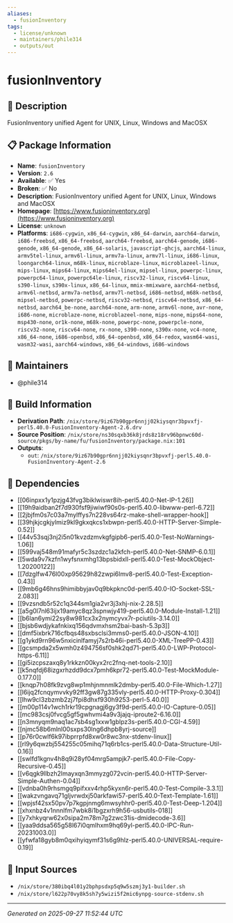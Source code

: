 ```yaml
---
aliases:
  - fusionInventory
tags:
  - license/unknown
  - maintainers/phile314
  - outputs/out
---
```


# fusionInventory

## 📝 Description

FusionInventory unified Agent for UNIX, Linux, Windows and MacOSX

## 📋 Package Information

- **Name**: `fusionInventory`
- **Version**: `2.6`
- **Available**: ✅ Yes
- **Broken**: ✅ No
- **Description**: FusionInventory unified Agent for UNIX, Linux, Windows and MacOSX
- **Homepage**: [https://www.fusioninventory.org](https://www.fusioninventory.org)
- **License**: `unknown`
- **Platforms**: `i686-cygwin`, `x86_64-cygwin`, `x86_64-darwin`, `aarch64-darwin`, `i686-freebsd`, `x86_64-freebsd`, `aarch64-freebsd`, `aarch64-genode`, `i686-genode`, `x86_64-genode`, `x86_64-solaris`, `javascript-ghcjs`, `aarch64-linux`, `armv5tel-linux`, `armv6l-linux`, `armv7a-linux`, `armv7l-linux`, `i686-linux`, `loongarch64-linux`, `m68k-linux`, `microblaze-linux`, `microblazeel-linux`, `mips-linux`, `mips64-linux`, `mips64el-linux`, `mipsel-linux`, `powerpc-linux`, `powerpc64-linux`, `powerpc64le-linux`, `riscv32-linux`, `riscv64-linux`, `s390-linux`, `s390x-linux`, `x86_64-linux`, `mmix-mmixware`, `aarch64-netbsd`, `armv6l-netbsd`, `armv7a-netbsd`, `armv7l-netbsd`, `i686-netbsd`, `m68k-netbsd`, `mipsel-netbsd`, `powerpc-netbsd`, `riscv32-netbsd`, `riscv64-netbsd`, `x86_64-netbsd`, `aarch64_be-none`, `aarch64-none`, `arm-none`, `armv6l-none`, `avr-none`, `i686-none`, `microblaze-none`, `microblazeel-none`, `mips-none`, `mips64-none`, `msp430-none`, `or1k-none`, `m68k-none`, `powerpc-none`, `powerpcle-none`, `riscv32-none`, `riscv64-none`, `rx-none`, `s390-none`, `s390x-none`, `vc4-none`, `x86_64-none`, `i686-openbsd`, `x86_64-openbsd`, `x86_64-redox`, `wasm64-wasi`, `wasm32-wasi`, `aarch64-windows`, `x86_64-windows`, `i686-windows`
## 👥 Maintainers

- @phile314


## 🔧 Build Information

- **Derivation Path**: `/nix/store/9iz67b90gpr6nnjj02kiysqnr3bpvxfj-perl5.40.0-FusionInventory-Agent-2.6.drv`
- **Source Position**: `/nix/store/ns30sqxb36k8jrds8z18rv96bpnwc60d-source/pkgs/by-name/fu/fusionInventory/package.nix:101`
- **Outputs**:
  - `out`:  `/nix/store/9iz67b90gpr6nnjj02kiysqnr3bpvxfj-perl5.40.0-FusionInventory-Agent-2.6`

## 🔗 Dependencies

- [[06inpxx1y1pzjg43fvg3biklwiswr8ih-perl5.40.0-Net-IP-1.26]]
- [[19h9aidban2f7d930fsf9jiwiwf90s0s-perl5.40.0-libwww-perl-6.72]]
- [[2jbjfm0s7c03a7mylffys7n228vs64rz-make-shell-wrapper-hook]]
- [[39hjkjcgkjylmiz9kl9gkxqkcs1xbwpn-perl5.40.0-HTTP-Server-Simple-0.52]]
- [[44v53sqj3nj2i5n01kvzdzmvkgfgipb6-perl5.40.0-Test-NoWarnings-1.06]]
- [[599vaj548m91mafyr5c3szdzc1a2kfch-perl5.40.0-Net-SNMP-6.0.1]]
- [[5wda9v7kzfn1wyfsnxmhg13bpsbidxll-perl5.40.0-Test-MockObject-1.20200122]]
- [[7dzglfw476l00xp95629h82zwpi6lmv8-perl5.40.0-Test-Exception-0.43]]
- [[9mb6g46hns9himibbyjav0q9bkpknc0d-perl5.40.0-IO-Socket-SSL-2.083]]
- [[9vzsndb5r52c1q344sm1gia2vr3j3xhj-nix-2.28.5]]
- [[a5g0l7nl63ijx19amyc8qz3spnwjy419-perl5.40.0-Module-Install-1.21]]
- [[b6lan6ymi22sy8w981cx3x2nymcyvx7r-pciutils-3.14.0]]
- [[bjsb6wdjykafnkixq156qdvmxhsm2bai-bash-5.3p3]]
- [[dmf5ixbrk716cfbqs48sxbsclsi3mms0-perl5.40.0-JSON-4.10]]
- [[g1ykd9rn96w5nxicinlfamyj7s2rb46i-perl5.40.0-XML-TreePP-0.43]]
- [[gcsmpda2x5wmh0z494756sf0shk2qd71-perl5.40.0-LWP-Protocol-https-6.11]]
- [[gi5izcpszaxq8y1rkkzn00kyx2rc2fnq-net-tools-2.10]]
- [[k5nqfdj68izgxrhzdd9dcx7pmh6kpr72-perl5.40.0-Test-MockModule-0.177.0]]
- [[knqp7h08fk9zvg8wp1mhjnmnmlk2dmby-perl5.40.0-File-Which-1.27]]
- [[l6ijq2fcnqymvvky92ff3gw87g335vly-perl5.40.0-HTTP-Proxy-0.304]]
- [[lhw9cl3zbzmb2zj7fpi8dhxf930h9253-perl-5.40.0]]
- [[m00p114v1wch1rkr19cpgnagj6gy3f9d-perl5.40.0-IO-Capture-0.05]]
- [[mc983csj0fvcg5gf5gwhvmi4a9v3jajq-iproute2-6.16.0]]
- [[n3mnyqm9naq1ac7sb4sg1xxw1gblpz3s-perl5.40.0-CGI-4.59]]
- [[njmc58b6mlnl00sxps30lng6dhpb8yrj-source]]
- [[p76r0cwlf6k97ibprrpfd8xw0r8wc3nx-stdenv-linux]]
- [[rl9y6qwzbj554255c05mihq71q6rb1cs-perl5.40.0-Data-Structure-Util-0.16]]
- [[swlfd1kgnv4h8q9i28yf04mrg5ampjk7-perl5.40.0-File-Copy-Recursive-0.45]]
- [[v6qgk9llbzh2lmayxqn3mmyzg072vcin-perl5.40.0-HTTP-Server-Simple-Authen-0.04]]
- [[vdnba0h9rhsmgq9pifxxv4rhp5kyxn6r-perl5.40.0-Test-Compile-3.3.1]]
- [[wakzvngavq71gljvrwdxj50arkfawi57-perl5.40.0-Text-Template-1.61]]
- [[wpjsf42sx50pv7p7kgpjnmg6mwsyhhr0-perl5.40.0-Test-Deep-1.204]]
- [[xhxnbz4v1nnnlfm7wbk8i1bgzxrh9h56-usbutils-018]]
- [[y7xhkyqrw62x0sipa2m78m7g2zwc31is-dmidecode-3.6]]
- [[yaa9ddsa565g58l67i0qmlhxm9hq69yl-perl5.40.0-IPC-Run-20231003.0]]
- [[yfwfa18gyb8m0qxihyiqymf31s6g9hlz-perl5.40.0-UNIVERSAL-require-0.19]]

## 📁 Input Sources

- `/nix/store/380ibq4l01y2bphpsdxp5q9w5szmj3y1-builder.sh`
- `/nix/store/l622p70vy8k5sh7y5wizi5f2mic6ynpg-source-stdenv.sh`

---
*Generated on 2025-09-27 11:52:44 UTC*

